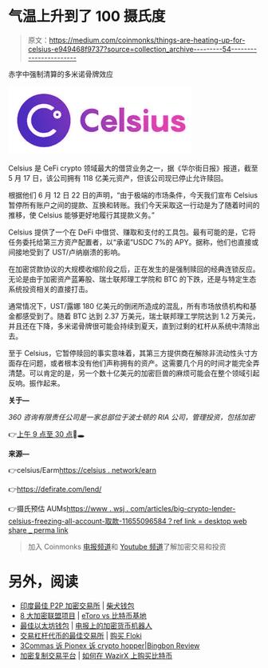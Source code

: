 # 气温上升到了 100 摄氏度

> 原文：<https://medium.com/coinmonks/things-are-heating-up-for-celsius-e949468f9737?source=collection_archive---------54----------------------->

赤字中强制清算的多米诺骨牌效应

![](img/e00c63331f3eeae06fe3162732a87179.png)

Celsius 是 CeFi crypto 领域最大的借贷业务之一，据《华尔街日报》报道，截至 5 月 17 日，该公司拥有 118 亿美元资产，但该公司现已停止允许赎回。

根据他们 6 月 12 日 22 日的声明，“由于极端的市场条件，今天我们宣布 Celsius 暂停所有账户之间的提款、互换和转账。我们今天采取这一行动是为了随着时间的推移，使 Celsius 能够更好地履行其提款义务。”

Celsius 提供了一个在 DeFi 中借贷、赚取和支付的工具包。最有可能的是，它将任务委托给第三方资产配置者，以“承诺”USDC 7%的 APY。据称，他们也直接或间接地受到了 UST/卢纳崩溃的影响。

在加密贷款协议的大规模收缩阶段之后，正在发生的是强制赎回的经典连锁反应。无论是由于加密资产蓝筹股、瑞士联邦理工学院和 BTC 的下跌，还是与特定生态系统投资相关的直接打击。

通常情况下，UST/露娜 180 亿美元的倒闭所造成的混乱，所有市场放债机构和基金都感受到了。随着 BTC 达到 2.37 万美元，瑞士联邦理工学院达到 1.2 万美元，并且还在下降，多米诺骨牌很可能会持续到夏天，直到过剩的杠杆从系统中清除出去。

至于 Celsius，它暂停赎回的事实意味着，其第三方提供商在解除非流动性头寸方面存在问题，或者根本没有他们声称拥有的资产。这需要几个月的时间才能完全弄清楚。可以肯定的是，另一个数十亿美元的加密巨兽的麻烦可能会在整个领域引起反响。振作起来。

**关于—**

*360 咨询有限责任公司是一家总部位于波士顿的 RIA 公司，管理投资，包括加密*

👉[上午 9 点至 30 点](https://twitter.com/930AM2)🐰🕳

**来源—**

👉celsius/Earm[https://celsius . network/earn](https://celsius.network/earn)

👉https://defirate.com/lend/

👉摄氏预估 AUMs[https://www . wsj . com/articles/big-crypto-lender-celsius-freezing-all-account-取款-11655096584？ref link = desktop web share _ perma link](https://www.wsj.com/articles/big-crypto-lender-celsius-freezes-all-account-withdrawals-11655096584?reflink=desktopwebshare_permalink)

> 加入 Coinmonks [电报频道](https://t.me/coincodecap)和 [Youtube 频道](https://www.youtube.com/c/coinmonks/videos)了解加密交易和投资

# 另外，阅读

*   [印度最佳 P2P 加密交易所](https://coincodecap.com/p2p-crypto-exchanges-in-india) | [柴犬钱包](https://coincodecap.com/baby-shiba-inu-wallets)
*   [8 大加密联盟项目](https://coincodecap.com/crypto-affiliate-programs) | [eToro vs 比特币基地](https://coincodecap.com/etoro-vs-coinbase)
*   [最佳以太坊钱包](https://coincodecap.com/best-ethereum-wallets) | [电报上的加密货币机器人](https://coincodecap.com/telegram-crypto-bots)
*   [交易杠杆代币的最佳交易所](https://coincodecap.com/leveraged-token-exchanges) | [购买 Floki](https://coincodecap.com/buy-floki-inu-token)
*   [3Commas 诉 Pionex 诉 crypto hopper](https://coincodecap.com/3commas-vs-pionex-vs-cryptohopper)|[Bingbon Review](https://coincodecap.com/bingbon-review)
*   [加密复制交易平台](/coinmonks/top-10-crypto-copy-trading-platforms-for-beginners-d0c37c7d698c) | [如何在 WazirX 上购买比特币](/coinmonks/buy-bitcoin-on-wazirx-2d12b7989af1)